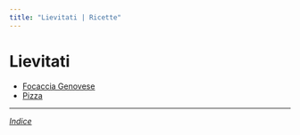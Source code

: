 ```yaml
---
title: "Lievitati | Ricette"
---
```

# Lievitati

- [Focaccia Genovese](./Focaccia-Genovese.md)
- [Pizza](./Pizza.md)

***

*[Indice](../Readme.md)*